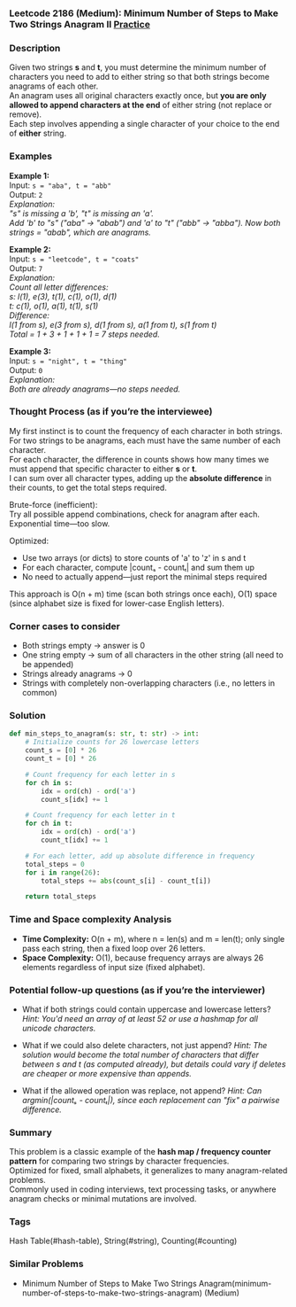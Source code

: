 ### Leetcode 2186 (Medium): Minimum Number of Steps to Make Two Strings Anagram II [Practice](https://leetcode.com/problems/minimum-number-of-steps-to-make-two-strings-anagram-ii)

### Description  
Given two strings **s** and **t**, you must determine the minimum number of characters you need to add to either string so that both strings become anagrams of each other.  
An anagram uses all original characters exactly once, but **you are only allowed to append characters at the end** of either string (not replace or remove).  
Each step involves appending a single character of your choice to the end of **either** string.

### Examples  

**Example 1:**  
Input: `s = "aba", t = "abb"`  
Output: `2`  
*Explanation:  
"s" is missing a 'b', "t" is missing an 'a'.  
Add 'b' to "s" ("aba" → "abab") and 'a' to "t" ("abb" → "abba"). Now both strings = "abab", which are anagrams.*

**Example 2:**  
Input: `s = "leetcode", t = "coats"`  
Output: `7`  
*Explanation:  
Count all letter differences:  
s: l(1), e(3), t(1), c(1), o(1), d(1)  
t: c(1), o(1), a(1), t(1), s(1)  
Difference:  
l(1 from s), e(3 from s), d(1 from s), a(1 from t), s(1 from t)  
Total = 1 + 3 + 1 + 1 + 1 = 7 steps needed.*

**Example 3:**  
Input: `s = "night", t = "thing"`  
Output: `0`  
*Explanation:  
Both are already anagrams—no steps needed.*

### Thought Process (as if you’re the interviewee)  
My first instinct is to count the frequency of each character in both strings.  
For two strings to be anagrams, each must have the same number of each character.  
For each character, the difference in counts shows how many times we must append that specific character to either **s** or **t**.  
I can sum over all character types, adding up the **absolute difference** in their counts, to get the total steps required.

Brute-force (inefficient):  
Try all possible append combinations, check for anagram after each. Exponential time—too slow.

Optimized:  
- Use two arrays (or dicts) to store counts of 'a' to 'z' in s and t
- For each character, compute |countₛ - countₜ| and sum them up  
- No need to actually append—just report the minimal steps required

This approach is O(n + m) time (scan both strings once each), O(1) space (since alphabet size is fixed for lower-case English letters).

### Corner cases to consider  
- Both strings empty → answer is 0
- One string empty → sum of all characters in the other string (all need to be appended)
- Strings already anagrams → 0
- Strings with completely non-overlapping characters (i.e., no letters in common)

### Solution

```python
def min_steps_to_anagram(s: str, t: str) -> int:
    # Initialize counts for 26 lowercase letters
    count_s = [0] * 26
    count_t = [0] * 26

    # Count frequency for each letter in s
    for ch in s:
        idx = ord(ch) - ord('a')
        count_s[idx] += 1

    # Count frequency for each letter in t
    for ch in t:
        idx = ord(ch) - ord('a')
        count_t[idx] += 1

    # For each letter, add up absolute difference in frequency
    total_steps = 0
    for i in range(26):
        total_steps += abs(count_s[i] - count_t[i])

    return total_steps
```

### Time and Space complexity Analysis  

- **Time Complexity:** O(n + m), where n = len(s) and m = len(t); only single pass each string, then a fixed loop over 26 letters.
- **Space Complexity:** O(1), because frequency arrays are always 26 elements regardless of input size (fixed alphabet).

### Potential follow-up questions (as if you’re the interviewer)  

- What if both strings could contain uppercase and lowercase letters?
  *Hint: You'd need an array of at least 52 or use a hashmap for all unicode characters.*

- What if we could also delete characters, not just append?
  *Hint: The solution would become the total number of characters that differ between s and t (as computed already), but details could vary if deletes are cheaper or more expensive than appends.*

- What if the allowed operation was replace, not append?
  *Hint: Can argmin(|countₛ - countₜ|), since each replacement can "fix" a pairwise difference.*

### Summary
This problem is a classic example of the **hash map / frequency counter pattern** for comparing two strings by character frequencies.  
Optimized for fixed, small alphabets, it generalizes to many anagram-related problems.  
Commonly used in coding interviews, text processing tasks, or anywhere anagram checks or minimal mutations are involved.

### Tags
Hash Table(#hash-table), String(#string), Counting(#counting)

### Similar Problems
- Minimum Number of Steps to Make Two Strings Anagram(minimum-number-of-steps-to-make-two-strings-anagram) (Medium)